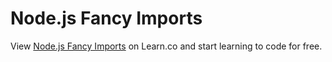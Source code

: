 # Node.js Fancy Imports
<p class='util--hide'>View <a href='https://learn.co/lessons/47781-node-js-fancy-imports'>Node.js Fancy Imports</a> on Learn.co and start learning to code for free.</p>
